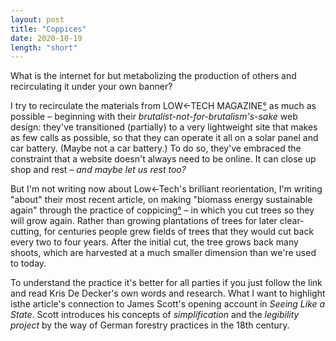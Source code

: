 ```yaml
---
layout: post
title: "Coppices"
date: 2020-10-19
length: "short"
---
```


What is the internet for but metabolizing the production of others and recirculating it under your own banner?

I try to recirculate the materials from LOW←TECH MAGAZINE[°](https://solar.lowtechmagazine.com/power.html) as much as possible – beginning with their _brutalist-not-for-brutalism's-sake_ web design: they've transitioned (partially) to a very lightweight site that makes as few calls as possible, so that they can operate it all on a solar panel and car battery. (Maybe not a car battery.) To do so, they've embraced the constraint that a website doesn't always need to be online. It can close up shop and rest – _and maybe let us rest too?_

But I'm not writing now about Low←Tech's brilliant reorientation, I'm writing "about" their most recent article, on making "biomass energy sustainable again" through the practice of coppicing[°](https://solar.lowtechmagazine.com/2020/09/how-to-make-biomass-energy-sustainable-again.html) – in which you cut trees so they will grow again. Rather than growing plantations of trees for later clear-cutting, for centuries people grew fields of trees that they would cut back every two to four years. After the initial cut, the tree grows back many shoots, which are harvested at a much smaller dimension than we're used to today.

To understand the practice it's better for all parties if you just follow the link and read Kris De Decker's own words and research. What I want to highlight isthe article's connection to James Scott's opening account in _Seeing Like a State_. Scott introduces his concepts of _simplification_ and the _legibility project_ by the way of German forestry practices in the 18th century. 

<!-- don't post yet, you're stepping aside to work on 415 development proposal but you still need to flesh out the bit on scott and talk about how this article interfaces with it; second use the opportunity to talk about technocracy -->
